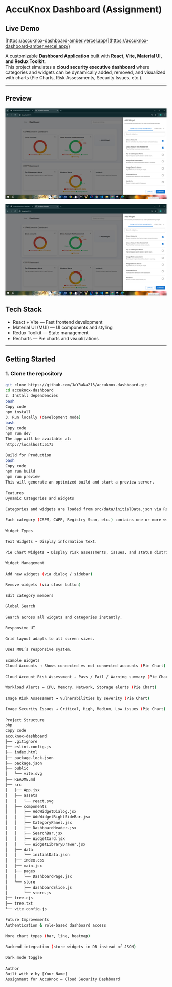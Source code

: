 # AccuKnox Dashboard (Assignment)

## Live Demo
[https://accuknox-dashboard-amber.vercel.app/](https://accuknox-dashboard-amber.vercel.app/)

A customizable **Dashboard Application** built with **React, Vite, Material UI, and Redux Toolkit**.  
This project simulates a **cloud security executive dashboard** where categories and widgets can be dynamically added, removed, and visualized with charts (Pie Charts, Risk Assessments, Security Issues, etc.).

---

## Preview

![Dashboard Screenshot](./src/assets/Dashboard.png)

<img src="./src/assets/Dashboard.png" alt="Dashboard" width="800"/>


## Tech Stack

- React + Vite — Fast frontend development  
- Material UI (MUI) — UI components and styling  
- Redux Toolkit — State management  
- Recharts — Pie charts and visualizations  

---

## Getting Started

### 1. Clone the repository
```bash
git clone https://github.com/JaYRaNa213/accuknox-dashboard.git
cd accuknox-dashboard
2. Install dependencies
bash
Copy code
npm install
3. Run locally (development mode)
bash
Copy code
npm run dev
The app will be available at:
http://localhost:5173

Build for Production
bash
Copy code
npm run build
npm run preview
This will generate an optimized build and start a preview server.

Features
Dynamic Categories and Widgets

Categories and widgets are loaded from src/data/initialData.json via Redux.

Each category (CSPM, CWPP, Registry Scan, etc.) contains one or more widgets.

Widget Types

Text Widgets → Display information text.

Pie Chart Widgets → Display risk assessments, issues, and status distribution.

Widget Management

Add new widgets (via dialog / sidebar)

Remove widgets (via close button)

Edit category members

Global Search

Search across all widgets and categories instantly.

Responsive UI

Grid layout adapts to all screen sizes.

Uses MUI’s responsive system.

Example Widgets
Cloud Accounts → Shows connected vs not connected accounts (Pie Chart)

Cloud Account Risk Assessment → Pass / Fail / Warning summary (Pie Chart)

Workload Alerts → CPU, Memory, Network, Storage alerts (Pie Chart)

Image Risk Assessment → Vulnerabilities by severity (Pie Chart)

Image Security Issues → Critical, High, Medium, Low issues (Pie Chart)

Project Structure
php
Copy code
accuknox-dashboard
├── .gitignore
├── eslint.config.js
├── index.html
├── package-lock.json
├── package.json
├── public
│   └── vite.svg
├── README.md
├── src
│   ├── App.jsx
│   ├── assets
│   │   └── react.svg
│   ├── components
│   │   ├── AddWidgetDialog.jsx
│   │   ├── AddWidgetRightSideBar.jsx
│   │   ├── CategoryPanel.jsx
│   │   ├── DashboardHeader.jsx
│   │   ├── SearchBar.jsx
│   │   ├── WidgetCard.jsx
│   │   └── WidgetLibraryDrawer.jsx
│   ├── data
│   │   └── initialData.json
│   ├── index.css
│   ├── main.jsx
│   ├── pages
│   │   └── DashboardPage.jsx
│   └── store
│       ├── dashboardSlice.js
│       └── store.js
├── tree.cjs
├── tree.txt
└── vite.config.js

Future Improvements
Authentication & role-based dashboard access

More chart types (bar, line, heatmap)

Backend integration (store widgets in DB instead of JSON)

Dark mode toggle

Author
Built with ❤️ by [Your Name]
Assignment for AccuKnox — Cloud Security Dashboard